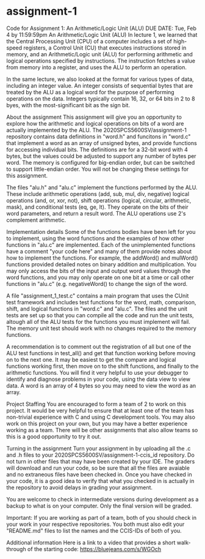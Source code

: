 # assignment-1
Code for Assignment 1: An Arithmetic/Logic Unit (ALU)
DUE DATE: Tue, Feb 4 by 11:59:59pm
An Arithmetic/Logic Unit (ALU)
In lecture 1, we learned that the Central Processing Unit (CPU) of a computer includes a set of high-speed registers, a Control Unit (CU) that executes instructions stored in memory, and an Arithmetic/Logic unit (ALU) for performing arithmetic and logical operations specified by instructions. The instruction fetches a value from memory into a register, and uses the ALU to perform an operation.

In the same lecture, we also looked at the format for various types of data, including an integer value. An integer consists of sequential bytes that are treated by the ALU as a logical word for the purpose of performing operations on the data. Integers typically contain 16, 32, or 64 bits in 2 to 8 byes, with the most-significant bit as the sign bit.

About the assignment
This assignment will give you an opportunity to explore how the arithmetic and logical operations on bits of a word are actually implemented by the ALU. The 2020SPCS5600SV/assignment-1 repository contains data definitions in "word.h" and funcitons in "word.c" that implement a word as an array of unsigned bytes, and provide functions for accessing individual bits. The definitions are for a 32-bit word with 4 bytes, but the values could be adjusted to support any number of bytes per word. The memory is configured for big-endian order, but can be switched to support little-endian order. You will not be changing these settings for this assignment.

The files "alu.h" and "alu.c" implement the functions performed by the ALU. These include arithmetic operations (add, sub, mul, div, negative) logical operations (and, or, xor, not), shift operations (logical, circular, arithmetic, mask), and conditional tests (eq, ge, lt). They operate on the bits of their word parameters, and return a result word. The ALU operations use 2's complement arithmetic.

Implementation details
Some of the functions bodies have been left for you to implement, using the word functions and the examples of how other functions in "alu.c" are implemented. Each of the unimplemented functions have a comment "your code here" and many of them provide notes about how to implement the functions. For example, the addWord() and mulWord() functions provided detailed notes on binary addition and multiplication. You may only access the bits of the input and output word values through the word functions, and you may only operate on one bit at a time or call other functions in "alu.c" (e.g. negativeWord() to change the sign of the word.

A file "assignment_1_test.c" contains a main program that uses the CUnit test framework and includes test functions for the word, math, comparison, shift, and logical functions in "word.c" and "alu.c". The files and the unit tests are set up so that you can compile all the code and run the unit tests, altough all of the ALU tests for the functions you must implement will fail. The memory unit test should work with no changes required to the memory functions.

A recommendation is to comment out the registration of all but one of the ALU test functions in test_all() and get that function working before moving on to the next one. It may be easiest to get the compare and logical functions working first, then move on to the shift functions, and finally to the arithmetic functions. You will find it very helpful to use your debugger to identify and diagnose problems in your code, using the data view to view data. A word is an array of 4 bytes so you may need to view the word as an array.

Project Staffing
You are encouraged to form a team of 2 to work on this project. It would be very helpful to ensure that at least one of the team has non-trivial experience with C and using C development tools. You may also work on this project on your own, but you may have a better experience working as a team. There will be other assignments that also allow teams so this is a good opportunity to try it out.

Turning in the assignment
Turn your assignment in by uploading all the .c and .h files to your 2020SPCS5600SV/assignment-1-ccis_id repository. Do not turn in other files that may have been created by your IDE. The graders will download and run your code, so be sure that all the files are avaiable and no extraneous files have been checked in. Once you have checked in your code, it is a good idea to verify that what you checked in is actually in the repository to avoid delays in grading your assignment.

You are welcome to check in intermediate versions during development as a backup to what is on your computer. Only the final version will be graded.

Important: If you are working as part of a team, both of you should check in your work in your respective repositories. You both must also edit your "README.md" files to list the names and the CCIS-IDs of both of you.

Additional information
Here is a link to a video that provides a short walk-through of the starting code:
https://bluejeans.com/s/WGOch
